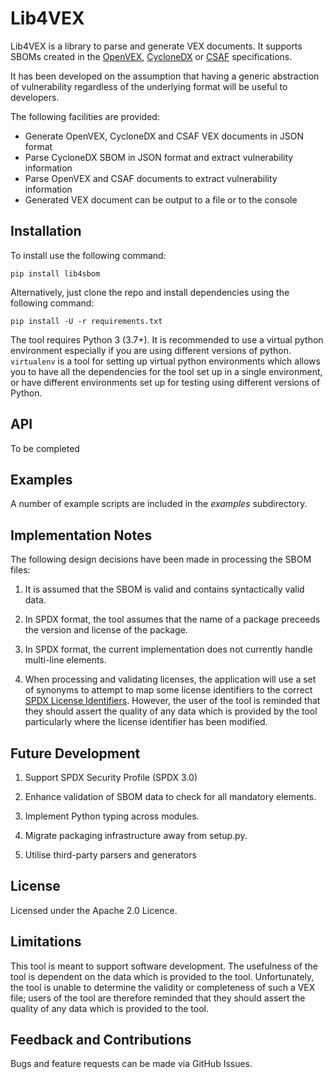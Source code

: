 # Lib4VEX

Lib4VEX is a library to parse and generate VEX documents. It supports SBOMs created in the [OpenVEX](https://openvex.dev),
[CycloneDX](https://www.cyclonedx.org) or [CSAF](https://docs.oasis-open.org/csaf/csaf/v2.0/csaf-v2.0.html) specifications.

It has been developed on the assumption that having a generic abstraction of vulnerability
regardless of the underlying format will be useful to developers.

The following facilities are provided:

- Generate OpenVEX, CycloneDX and CSAF VEX documents in JSON format
- Parse CycloneDX SBOM in JSON format and extract vulnerability information
- Parse OpenVEX and CSAF documents to extract vulnerability information
- Generated VEX document can be output to a file or to the console

## Installation

To install use the following command:

`pip install lib4sbom`

Alternatively, just clone the repo and install dependencies using the following command:

`pip install -U -r requirements.txt`

The tool requires Python 3 (3.7+). It is recommended to use a virtual python environment especially
if you are using different versions of python. `virtualenv` is a tool for setting up virtual python environments which
allows you to have all the dependencies for the tool set up in a single environment, or have different environments set
up for testing using different versions of Python.

## API

To be completed

## Examples

A number of example scripts are included in the _examples_ subdirectory.
						
## Implementation Notes

The following design decisions have been made in processing the SBOM files:

1. It is assumed that the SBOM is valid and contains syntactically valid data.

2. In SPDX format, the tool assumes that the name of a package preceeds the version and license of the package.

3. In SPDX format, the current implementation does not currently handle multi-line elements.

4. When processing and validating licenses, the application will use a set of synonyms to attempt to map some license identifiers to the correct [SPDX License Identifiers](https://spdx.org/licenses/). However, the
user of the tool is reminded that they should assert the quality of any data which is provided by the tool particularly where the license identifier has been modified.

## Future Development

1. Support SPDX Security Profile (SPDX 3.0)

2. Enhance validation of SBOM data to check for all mandatory elements.

3. Implement Python typing across modules.

4. Migrate packaging infrastructure away from setup.py.

5. Utilise third-party parsers and generators

## License

Licensed under the Apache 2.0 Licence.

## Limitations

This tool is meant to support software development. The usefulness of the tool is dependent on the data
which is provided to the tool. Unfortunately, the tool is unable to determine the validity or completeness of such a VEX file; users of the tool
are therefore reminded that they should assert the quality of any data which is provided to the tool.

## Feedback and Contributions

Bugs and feature requests can be made via GitHub Issues.
